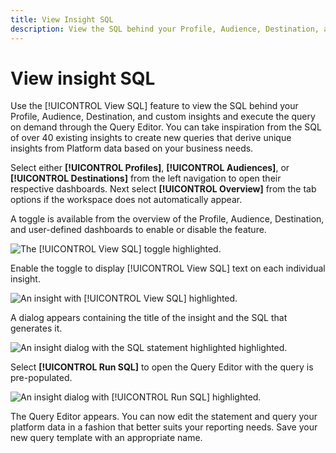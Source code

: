 ```yaml
---
title: View Insight SQL
description: View the SQL behind your Profile, Audience, Destination, and custom insights and execute the query on demand through the Query Editor.
---
```

# View insight SQL

Use the [!UICONTROL View SQL] feature to view the SQL behind your Profile, Audience, Destination, and custom insights and execute the query on demand through the Query Editor. You can take inspiration from the SQL of over 40 existing insights to create new queries that derive unique insights from Platform data based on your business needs.


Select either **[!UICONTROL Profiles]**, **[!UICONTROL Audiences]**, or **[!UICONTROL Destinations]** from the left navigation to open their respective dashboards. Next select **[!UICONTROL Overview]** from the tab options if the workspace does not automatically appear.

<!-- Directions for User-defined dashboards -->

A toggle is available from the overview of the Profile, Audience, Destination, and user-defined dashboards to enable or disable the feature. 

![The [!UICONTROL View SQL] toggle highlighted.]()

Enable the toggle to display [!UICONTROL View SQL] text on each individual insight. 

![An insight with [!UICONTROL View SQL] highlighted.]()

A dialog appears containing the title of the insight and the SQL that generates it. 

![An insight dialog with the SQL statement highlighted highlighted.]()

Select **[!UICONTROL Run SQL]** to open the Query Editor with the query is pre-populated. 

![An insight dialog with [!UICONTROL Run SQL] highlighted.]()

The Query Editor appears. You can now edit the statement and query your platform data in a fashion that better suits your reporting needs. Save your new query template with an appropriate name.


